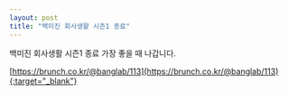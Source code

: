 ```yaml
---
layout: post
title: "백미진 회사생활 시즌1 종료"
---
```


백미진 회사생활 시즌1 종료
가장 좋을 때 나갑니다.

[https://brunch.co.kr/@banglab/113](https://brunch.co.kr/@banglab/113){:target="_blank"}    
